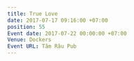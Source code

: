 ```yaml
---
title: True Love
date: 2017-07-17 09:16:00 +07:00
position: 55
Event date: 2017-07-22 00:00:00 +07:00
Venue: Dockers
Event URL: Tâm Râu Pub
---
```


